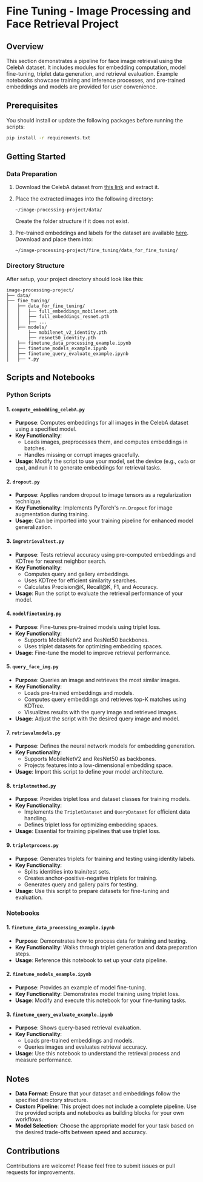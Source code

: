 # Fine Tuning - Image Processing and Face Retrieval Project

## Overview
This section demonstrates a pipeline for face image retrieval using the CelebA dataset. It includes modules for embedding computation, model fine-tuning, triplet data generation, and retrieval evaluation. Example notebooks showcase training and inference processes, and pre-trained embeddings and models are provided for user convenience.

## Prerequisites

You should install or update the following packages before running the scripts:
```bash
pip install -r requirements.txt
```

## Getting Started
### Data Preparation
1. Download the CelebA dataset from [this link](https://www.kaggle.com/datasets/daoxuantan/my-celeba) and extract it.
2. Place the extracted images into the following directory:
   ```
   ~/image-processing-project/data/
   ```
   Create the folder structure if it does not exist.

3. Pre-trained embeddings and labels for the dataset are available [here](https://drive.google.com/drive/u/3/folders/1ut9KtKUNWa3krGMpkcFLKpsi_yxESeNo). Download and place them into:
   ```
   ~/image-processing-project/fine_tuning/data_for_fine_tuning/
   ```

### Directory Structure
After setup, your project directory should look like this:
```
image-processing-project/
├── data/
├── fine_tuning/
│   ├── data_for_fine_tuning/
│   │   ├── full_embeddings_mobilenet.pth
│   │   ├── full_embeddings_resnet.pth
│   │   ├── ...
│   ├── models/
│       ├── mobilenet_v2_identity.pth
│       ├── resnet50_identity.pth
│   ├── finetune_data_processing_example.ipynb
│   ├── finetune_models_example.ipynb
│   ├── finetune_query_evaluate_example.ipynb
│   ├── *.py
```

## Scripts and Notebooks

### Python Scripts

#### 1. `compute_embedding_celebA.py`
- **Purpose**: Computes embeddings for all images in the CelebA dataset using a specified model.
- **Key Functionality**:
  - Loads images, preprocesses them, and computes embeddings in batches.
  - Handles missing or corrupt images gracefully.
- **Usage**: Modify the script to use your model, set the device (e.g., `cuda` or `cpu`), and run it to generate embeddings for retrieval tasks.

#### 2. `dropout.py`
- **Purpose**: Applies random dropout to image tensors as a regularization technique.
- **Key Functionality**: Implements PyTorch's `nn.Dropout` for image augmentation during training.
- **Usage**: Can be imported into your training pipeline for enhanced model generalization.

#### 3. `imgretrievaltest.py`
- **Purpose**: Tests retrieval accuracy using pre-computed embeddings and KDTree for nearest neighbor search.
- **Key Functionality**:
  - Computes query and gallery embeddings.
  - Uses KDTree for efficient similarity searches.
  - Calculates Precision@K, Recall@K, F1, and Accuracy.
- **Usage**: Run the script to evaluate the retrieval performance of your model.

#### 4. `modelfinetuning.py`
- **Purpose**: Fine-tunes pre-trained models using triplet loss.
- **Key Functionality**:
  - Supports MobileNetV2 and ResNet50 backbones.
  - Uses triplet datasets for optimizing embedding spaces.
- **Usage**: Fine-tune the model to improve retrieval performance.

#### 5. `query_face_img.py`
- **Purpose**: Queries an image and retrieves the most similar images.
- **Key Functionality**:
  - Loads pre-trained embeddings and models.
  - Computes query embeddings and retrieves top-K matches using KDTree.
  - Visualizes results with the query image and retrieved images.
- **Usage**: Adjust the script with the desired query image and model.

#### 7. `retrievalmodels.py`
- **Purpose**: Defines the neural network models for embedding generation.
- **Key Functionality**:
  - Supports MobileNetV2 and ResNet50 as backbones.
  - Projects features into a low-dimensional embedding space.
- **Usage**: Import this script to define your model architecture.

#### 8. `tripletmethod.py`
- **Purpose**: Provides triplet loss and dataset classes for training models.
- **Key Functionality**:
  - Implements the `TripletDataset` and `QueryDataset` for efficient data handling.
  - Defines triplet loss for optimizing embedding spaces.
- **Usage**: Essential for training pipelines that use triplet loss.

#### 9. `tripletprocess.py`
- **Purpose**: Generates triplets for training and testing using identity labels.
- **Key Functionality**:
  - Splits identities into train/test sets.
  - Creates anchor-positive-negative triplets for training.
  - Generates query and gallery pairs for testing.
- **Usage**: Use this script to prepare datasets for fine-tuning and evaluation.

### Notebooks

#### 1. `finetune_data_processing_example.ipynb`
- **Purpose**: Demonstrates how to process data for training and testing.
- **Key Functionality**: Walks through triplet generation and data preparation steps.
- **Usage**: Reference this notebook to set up your data pipeline.

#### 2. `finetune_models_example.ipynb`
- **Purpose**: Provides an example of model fine-tuning.
- **Key Functionality**: Demonstrates model training using triplet loss.
- **Usage**: Modify and execute this notebook for your fine-tuning tasks.

#### 3. `finetune_query_evaluate_example.ipynb`
- **Purpose**: Shows query-based retrieval evaluation.
- **Key Functionality**:
  - Loads pre-trained embeddings and models.
  - Queries images and evaluates retrieval accuracy.
- **Usage**: Use this notebook to understand the retrieval process and measure performance.

## Notes
- **Data Format**: Ensure that your dataset and embeddings follow the specified directory structure.
- **Custom Pipeline**: This project does not include a complete pipeline. Use the provided scripts and notebooks as building blocks for your own workflows.
- **Model Selection**: Choose the appropriate model for your task based on the desired trade-offs between speed and accuracy.

## Contributions
Contributions are welcome! Please feel free to submit issues or pull requests for improvements.
